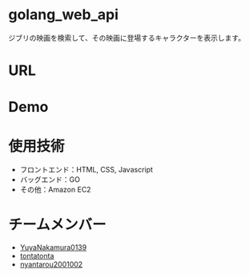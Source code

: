 # golang_web_api

ジブリの映画を検索して、その映画に登場するキャラクターを表示します。

# URL



# Demo



# 使用技術
- フロントエンド：HTML, CSS, Javascript
- バッグエンド：GO
- その他：Amazon EC2

# チームメンバー

- [YuyaNakamura0139](https://github.com/YuyaNakamura0139)
- [tontatonta](https://github.com/tontatonta)
- [nyantarou2001002](https://github.com/nyantarou2001002)
